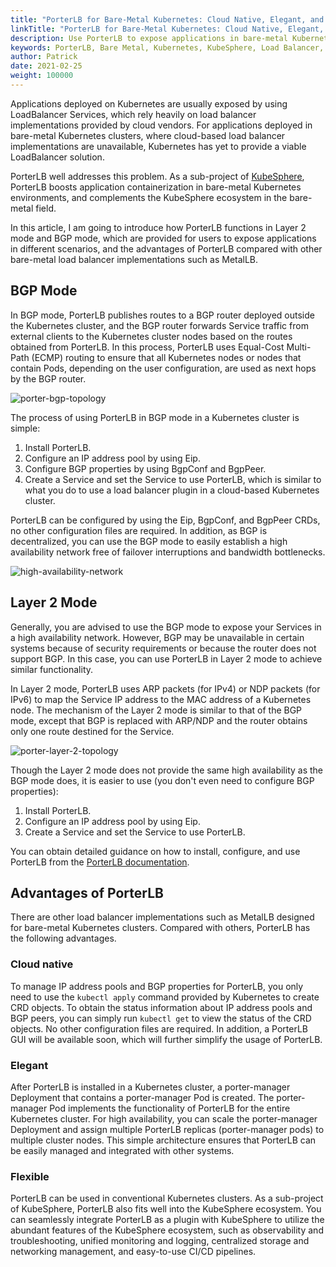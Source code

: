 ```yaml
---
title: "PorterLB for Bare-Metal Kubernetes: Cloud Native, Elegant, and Flexible"
linkTitle: "PorterLB for Bare-Metal Kubernetes: Cloud Native, Elegant, and Flexible"
description: Use PorterLB to expose applications in bare-metal Kubernetes clusters.
keywords: PorterLB, Bare Metal, Kubernetes, KubeSphere, Load Balancer, Cloud Native
author: Patrick
date: 2021-02-25
weight: 100000
---
```


Applications deployed on Kubernetes are usually exposed by using LoadBalancer Services, which rely heavily on load balancer implementations provided by cloud vendors. For applications deployed in bare-metal Kubernetes clusters, where cloud-based load balancer implementations are unavailable, Kubernetes has yet to provide a viable LoadBalancer solution.

PorterLB well addresses this problem. As a sub-project of [KubeSphere](https://kubesphere.io/), PorterLB boosts application containerization in bare-metal Kubernetes environments, and complements the KubeSphere ecosystem in the bare-metal field.

In this article, I am going to introduce how PorterLB functions in Layer 2 mode and BGP mode, which are provided for users to expose applications in different scenarios, and the advantages of PorterLB compared with other bare-metal load balancer implementations such as MetalLB.

## BGP Mode

In BGP mode, PorterLB publishes routes to a BGP router deployed outside the Kubernetes cluster, and the BGP router forwards Service traffic from external clients to the Kubernetes cluster nodes based on the routes obtained from PorterLB. In this process, PorterLB uses Equal-Cost Multi-Path (ECMP) routing to ensure that all Kubernetes nodes or nodes that contain Pods, depending on the user configuration, are used as next hops by the BGP router.

![porter-bgp-topology](/images/blog/porterlb-for-bare-metal-kubernetes-cloud-native-elegant-and-flexible/porter-bgp-topology.jpg)

The process of using PorterLB in BGP mode in a Kubernetes cluster is simple:

1. Install PorterLB.
2. Configure an IP address pool by using Eip.
3. Configure BGP properties by using BgpConf and BgpPeer.
4. Create a Service and set the Service to use PorterLB, which is similar to what you do to use a load balancer plugin in a cloud-based Kubernetes cluster.

PorterLB can be configured by using the Eip, BgpConf, and BgpPeer CRDs, no other configuration files are required. In addition, as BGP is decentralized, you can use the BGP mode to easily establish a high availability network free of failover interruptions and bandwidth bottlenecks.

![high-availability-network](/images/blog/porterlb-for-bare-metal-kubernetes-cloud-native-elegant-and-flexible/high-availability-network.jpg)

## Layer 2 Mode

Generally, you are advised to use the BGP mode to expose your Services in a high availability network. However, BGP may be unavailable in certain systems because of security requirements or because the router does not support BGP. In this case, you can use PorterLB in Layer 2 mode to achieve similar functionality.

In Layer 2 mode, PorterLB uses ARP packets (for IPv4) or NDP packets (for IPv6) to map the Service IP address to the MAC address of a Kubernetes node. The mechanism of the Layer 2 mode is similar to that of the BGP mode, except that BGP is replaced with ARP/NDP and the router obtains only one route destined for the Service. 

![porter-layer-2-topology](/images/blog/porterlb-for-bare-metal-kubernetes-cloud-native-elegant-and-flexible/porter-layer-2-topology.jpg)

Though the Layer 2 mode does not provide the same high availability as the BGP mode does, it is easier to use (you don't even need to configure BGP properties):

1. Install PorterLB.
2. Configure an IP address pool by using Eip.
3. Create a Service and set the Service to use PorterLB.

You can obtain detailed guidance on how to install, configure, and use PorterLB from the [PorterLB documentation](https://porterlb.io/docs/).

## Advantages of PorterLB

There are other load balancer implementations such as MetalLB designed for bare-metal Kubernetes clusters. Compared with others, PorterLB has the following advantages.

### Cloud native

To manage IP address pools and BGP properties for PorterLB, you only need to use the `kubectl apply` command provided by Kubernetes to create CRD objects. To obtain the status information about IP address pools and BGP peers, you can simply run `kubectl get` to view the status of the CRD objects. No other configuration files are required. In addition, a PorterLB GUI will be available soon, which will further simplify the usage of PorterLB.

### Elegant

After PorterLB is installed in a Kubernetes cluster, a porter-manager Deployment that contains a porter-manager Pod is created. The porter-manager Pod implements the functionality of PorterLB for the entire Kubernetes cluster. For high availability, you can scale the porter-manager Deployment and assign multiple PorterLB replicas (porter-manager pods) to multiple cluster nodes. This simple architecture ensures that PorterLB can be easily managed and integrated with other systems.

### Flexible

PorterLB can be used in conventional Kubernetes clusters. As a sub-project of KubeSphere, PorterLB also fits well into the KubeSphere ecosystem. You can seamlessly integrate PorterLB as a plugin with KubeSphere to utilize the abundant features of the KubeSphere ecosystem, such as observability and troubleshooting, unified monitoring and logging, centralized storage and networking management, and easy-to-use CI/CD pipelines.